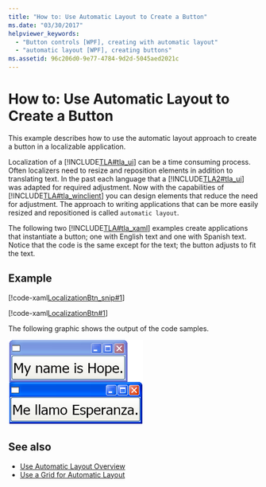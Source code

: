 ```yaml
---
title: "How to: Use Automatic Layout to Create a Button"
ms.date: "03/30/2017"
helpviewer_keywords: 
  - "Button controls [WPF], creating with automatic layout"
  - "automatic layout [WPF], creating buttons"
ms.assetid: 96c206d0-9e77-4784-9d2d-5045aed2021c
---
```

# How to: Use Automatic Layout to Create a Button
This example describes how to use the automatic layout approach to create a button in a localizable application.  
  
 Localization of a [!INCLUDE[TLA#tla_ui](../../../../includes/tlasharptla-ui-md.md)] can be a time consuming process. Often localizers need to resize and reposition elements in addition to translating text. In the past each language that a [!INCLUDE[TLA2#tla_ui](../../../../includes/tla2sharptla-ui-md.md)] was adapted for required adjustment. Now with the capabilities of [!INCLUDE[TLA#tla_winclient](../../../../includes/tlasharptla-winclient-md.md)] you can design elements that reduce the need for adjustment. The approach to writing applications that can be more easily resized and repositioned is called `automatic layout`.  
  
 The following two [!INCLUDE[TLA#tla_xaml](../../../../includes/tlasharptla-xaml-md.md)] examples create applications that instantiate a button; one with English text and one with Spanish text. Notice that the code is the same except for the text; the button adjusts to fit the text.  
  
## Example  
 [!code-xaml[LocalizationBtn_snip#1](~/samples/snippets/csharp/VS_Snippets_Wpf/LocalizationBtn_snip/CS/Pane1.xaml#1)]  
  
 [!code-xaml[LocalizationBtn#1](~/samples/snippets/csharp/VS_Snippets_Wpf/LocalizationBtn/CS/Pane1.xaml#1)]  
  
 The following graphic shows the output of the code samples.  
  
 ![The same button with text in different languages](./media/use-automatic-layout-overview/auto-resizable-button.png)  
  
## See also
- [Use Automatic Layout Overview](use-automatic-layout-overview.md)
- [Use a Grid for Automatic Layout](how-to-use-a-grid-for-automatic-layout.md)
